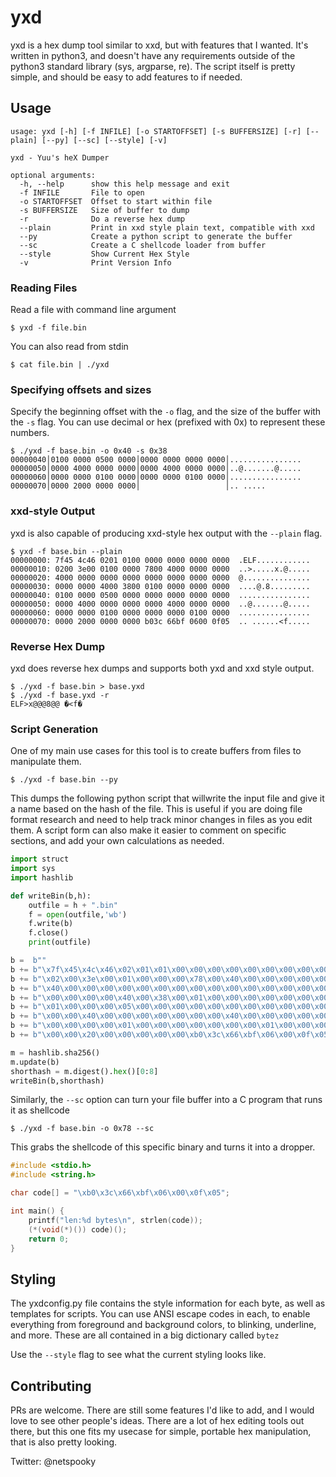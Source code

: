 # yxd

yxd is a hex dump tool similar to xxd, but with features that I wanted. It's written in python3, and doesn't have any requirements outside of the python3 standard library (sys, argparse, re). The script itself is pretty simple, and should be easy to add features to if needed.

## Usage

```
usage: yxd [-h] [-f INFILE] [-o STARTOFFSET] [-s BUFFERSIZE] [-r] [--plain] [--py] [--sc] [--style] [-v]

yxd - Yuu's heX Dumper

optional arguments:
  -h, --help      show this help message and exit
  -f INFILE       File to open
  -o STARTOFFSET  Offset to start within file
  -s BUFFERSIZE   Size of buffer to dump
  -r              Do a reverse hex dump
  --plain         Print in xxd style plain text, compatible with xxd
  --py            Create a python script to generate the buffer
  --sc            Create a C shellcode loader from buffer
  --style         Show Current Hex Style
  -v              Print Version Info
```

### Reading Files

Read a file with command line argument
```
$ yxd -f file.bin
```
You can also read from stdin
```
$ cat file.bin | ./yxd
```

### Specifying offsets and sizes

Specify the beginning offset with the `-o` flag, and the size of the buffer with the `-s` flag. You can use decimal or hex (prefixed with 0x) to represent these numbers.

```
$ ./yxd -f base.bin -o 0x40 -s 0x38
00000040│0100 0000 0500 0000│0000 0000 0000 0000│................
00000050│0000 4000 0000 0000│0000 4000 0000 0000│..@.......@.....
00000060│0000 0000 0100 0000│0000 0000 0100 0000│................
00000070│0000 2000 0000 0000│                   │.. .....
```

### xxd-style Output

yxd is also capable of producing xxd-style hex output with the `--plain` flag.

```
$ yxd -f base.bin --plain
00000000: 7f45 4c46 0201 0100 0000 0000 0000 0000  .ELF............
00000010: 0200 3e00 0100 0000 7800 4000 0000 0000  ..>.....x.@.....
00000020: 4000 0000 0000 0000 0000 0000 0000 0000  @...............
00000030: 0000 0000 4000 3800 0100 0000 0000 0000  ....@.8.........
00000040: 0100 0000 0500 0000 0000 0000 0000 0000  ................
00000050: 0000 4000 0000 0000 0000 4000 0000 0000  ..@.......@.....
00000060: 0000 0000 0100 0000 0000 0000 0100 0000  ................
00000070: 0000 2000 0000 0000 b03c 66bf 0600 0f05  .. ......<f.....
```

### Reverse Hex Dump

yxd does reverse hex dumps and supports both yxd and xxd style output.

```
$ ./yxd -f base.bin > base.yxd
$ ./yxd -f base.yxd -r
ELF>x@@@8@@ �<f�
```

### Script Generation

One of my main use cases for this tool is to create buffers from files to manipulate them.

```
$ ./yxd -f base.bin --py
```

This dumps the following python script that willwrite the input file and give it a name based on the hash of the file. This is useful if you are doing file format research and need to help track minor changes in files as you edit them. A script form can also make it easier to comment on specific sections, and add your own calculations as needed.

```python
import struct
import sys
import hashlib

def writeBin(b,h):
    outfile = h + ".bin"
    f = open(outfile,'wb')
    f.write(b)
    f.close()
    print(outfile)

b =  b""
b += b"\x7f\x45\x4c\x46\x02\x01\x01\x00\x00\x00\x00\x00\x00\x00\x00\x00" # 00000000 .ELF............
b += b"\x02\x00\x3e\x00\x01\x00\x00\x00\x78\x00\x40\x00\x00\x00\x00\x00" # 00000010 ..>.....x.@.....
b += b"\x40\x00\x00\x00\x00\x00\x00\x00\x00\x00\x00\x00\x00\x00\x00\x00" # 00000020 @...............
b += b"\x00\x00\x00\x00\x40\x00\x38\x00\x01\x00\x00\x00\x00\x00\x00\x00" # 00000030 ....@.8.........
b += b"\x01\x00\x00\x00\x05\x00\x00\x00\x00\x00\x00\x00\x00\x00\x00\x00" # 00000040 ................
b += b"\x00\x00\x40\x00\x00\x00\x00\x00\x00\x00\x40\x00\x00\x00\x00\x00" # 00000050 ..@.......@.....
b += b"\x00\x00\x00\x00\x01\x00\x00\x00\x00\x00\x00\x00\x01\x00\x00\x00" # 00000060 ................
b += b"\x00\x00\x20\x00\x00\x00\x00\x00\xb0\x3c\x66\xbf\x06\x00\x0f\x05" # 00000070 .. ......<f.....

m = hashlib.sha256()
m.update(b)
shorthash = m.digest().hex()[0:8]
writeBin(b,shorthash)
```

Similarly, the `--sc` option can turn your file buffer into a C program that runs it as shellcode
```
$ ./yxd -f base.bin -o 0x78 --sc
```

This grabs the shellcode of this specific binary and turns it into a dropper.

```c
#include <stdio.h>
#include <string.h>

char code[] = "\xb0\x3c\x66\xbf\x06\x00\x0f\x05";

int main() {
    printf("len:%d bytes\n", strlen(code));
    (*(void(*)()) code)();
    return 0;
}
```

## Styling

The yxdconfig.py file contains the style information for each byte, as well as templates for scripts. You can use ANSI escape codes in each, to enable everything from foreground and background colors, to blinking, underline, and more. These are all contained in a big dictionary called `bytez`

Use the `--style` flag to see what the current styling looks like.

## Contributing

PRs are welcome. There are still some features I'd like to add, and I would love to see other people's ideas. There are a lot of hex editing tools out there, but this one fits my usecase for simple, portable hex manipulation, that is also pretty looking.

Twitter: @netspooky

